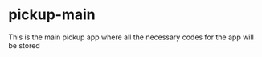 # pickup-main
This is the main pickup app where all the necessary codes for the app will be stored

